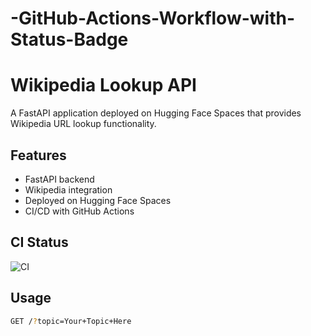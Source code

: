 # -GitHub-Actions-Workflow-with-Status-Badge
# Wikipedia Lookup API

A FastAPI application deployed on Hugging Face Spaces that provides Wikipedia URL lookup functionality.

## Features

- FastAPI backend
- Wikipedia integration
- Deployed on Hugging Face Spaces
- CI/CD with GitHub Actions

## CI Status

![CI](https://github.com/your-username/your-repo/actions/workflows/ci.yml/badge.svg)

## Usage

```bash
GET /?topic=Your+Topic+Here
